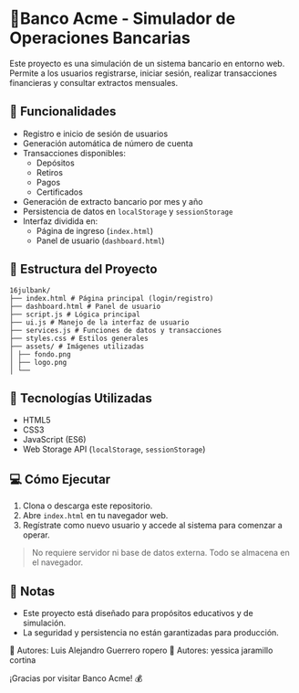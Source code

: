 # 🏦Banco Acme - Simulador de Operaciones Bancarias

Este proyecto es una simulación de un sistema bancario en entorno web. Permite a los usuarios registrarse, iniciar sesión, realizar transacciones financieras y consultar extractos mensuales.

## 🚀 Funcionalidades

- Registro e inicio de sesión de usuarios
- Generación automática de número de cuenta
- Transacciones disponibles:
  - Depósitos
  - Retiros
  - Pagos
  - Certificados
- Generación de extracto bancario por mes y año
- Persistencia de datos en `localStorage` y `sessionStorage`
- Interfaz dividida en:
  - Página de ingreso (`index.html`)
  - Panel de usuario (`dashboard.html`)

## 📁 Estructura del Proyecto

```
16julbank/
├── index.html # Página principal (login/registro)
├── dashboard.html # Panel de usuario
├── script.js # Lógica principal
├── ui.js # Manejo de la interfaz de usuario
├── services.js # Funciones de datos y transacciones
├── styles.css # Estilos generales
├── assets/ # Imágenes utilizadas
│ ├── fondo.png
│ ├── logo.png
│ └── 
```


## 🧰 Tecnologías Utilizadas

- HTML5
- CSS3
- JavaScript (ES6)
- Web Storage API (`localStorage`, `sessionStorage`)

## 💻 Cómo Ejecutar

1. Clona o descarga este repositorio.
2. Abre `index.html` en tu navegador web.
3. Regístrate como nuevo usuario y accede al sistema para comenzar a operar.

> No requiere servidor ni base de datos externa. Todo se almacena en el navegador.

## 📌 Notas

- Este proyecto está diseñado para propósitos educativos y de simulación.
- La seguridad y persistencia no están garantizadas para producción.


👤 Autores: Luis Alejandro Guerrero ropero
👤 Autores: yessica jaramillo cortina

¡Gracias por visitar Banco Acme! 💰
